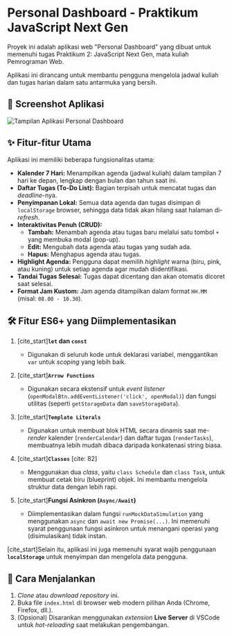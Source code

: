 # Personal Dashboard - Praktikum JavaScript Next Gen

Proyek ini adalah aplikasi web "Personal Dashboard" yang dibuat untuk memenuhi tugas Praktikum 2: JavaScript Next Gen, mata kuliah Pemrograman Web.

Aplikasi ini dirancang untuk membantu pengguna mengelola jadwal kuliah dan tugas harian dalam satu antarmuka yang bersih.

## 📸 Screenshot Aplikasi

![Tampilan Aplikasi Personal Dashboard](link-ke-screenshot-anda.png)

## ✨ Fitur-fitur Utama

Aplikasi ini memiliki beberapa fungsionalitas utama:

* **Kalender 7 Hari:** Menampilkan agenda (jadwal kuliah) dalam tampilan 7 hari ke depan, lengkap dengan bulan dan tahun saat ini.
* **Daftar Tugas (To-Do List):** Bagian terpisah untuk mencatat tugas dan *deadline*-nya.
* **Penyimpanan Lokal:** Semua data agenda dan tugas disimpan di `localStorage` browser, sehingga data tidak akan hilang saat halaman di-*refresh*.
* **Interaktivitas Penuh (CRUD):**
    * **Tambah:** Menambah agenda atau tugas baru melalui satu tombol `+` yang membuka modal (pop-up).
    * **Edit:** Mengubah data agenda atau tugas yang sudah ada.
    * **Hapus:** Menghapus agenda atau tugas.
* **Highlight Agenda:** Pengguna dapat memilih *highlight* warna (biru, pink, atau kuning) untuk setiap agenda agar mudah diidentifikasi.
* **Tandai Tugas Selesai:** Tugas dapat dicentang dan akan otomatis dicoret saat selesai.
* **Format Jam Kustom:** Jam agenda ditampilkan dalam format `HH.MM` (misal: `08.00 - 10.30`).

## 🛠️ Fitur ES6+ yang Diimplementasikan

1.  [cite_start]**`let` dan `const`**
    * Digunakan di seluruh kode untuk deklarasi variabel, menggantikan `var` untuk *scoping* yang lebih baik.

2.  [cite_start]**`Arrow Functions`**
    * Digunakan secara ekstensif untuk *event listener* (`openModalBtn.addEventListener('click', openModal)`) dan fungsi utilitas (seperti `getStorageData` dan `saveStorageData`).

3.  [cite_start]**`Template Literals`**
    * Digunakan untuk membuat blok HTML secara dinamis saat me-*render* kalender (`renderCalendar`) dan daftar tugas (`renderTasks`), membuatnya lebih mudah dibaca daripada konkatenasi string biasa.

4.  [cite_start]**`Classes`** [cite: 82]
    * Menggunakan dua *class*, yaitu `class Schedule` dan `class Task`, untuk membuat cetak biru (blueprint) objek. Ini membantu mengelola struktur data dengan lebih rapi.

5.  [cite_start]**Fungsi Asinkron (`Async/Await`)**
    * Diimplementasikan dalam fungsi `runMockDataSimulation` yang menggunakan `async` dan `await new Promise(...)`. Ini memenuhi syarat penggunaan fungsi asinkron untuk menangani operasi yang (disimulasikan) tidak instan.

[cite_start]Selain itu, aplikasi ini juga memenuhi syarat wajib penggunaan **`localStorage`**  untuk menyimpan dan mengelola data pengguna.

## 🚀 Cara Menjalankan

1.  *Clone* atau *download* *repository* ini.
2.  Buka file `index.html` di browser web modern pilihan Anda (Chrome, Firefox, dll.).
3.  (Opsional) Disarankan menggunakan *extension* **Live Server** di VSCode untuk *hot-reloading* saat melakukan pengembangan.
